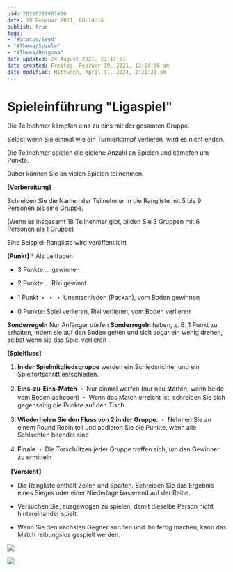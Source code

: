 ```yaml
---
uid: 20210219001416
date: 19 Februar 2021, 00:14:16
publish: true
tags:
- "#Status/Seed"
- "#Thema/Spiele"
- "#Thema/Beigoma"
date updated: 24 August 2021, 23:17:21
date created: Freitag, Februar 19. 2021, 12:14:06 am
date modified: Mittwoch, April 17. 2024, 2:21:21 am
---
```


# Spieleinführung "Ligaspiel"

Die Teilnehmer kämpfen eins zu eins mit der gesamten Gruppe.

Selbst wenn Sie einmal wie ein Turnierkampf verlieren, wird es nicht enden.

Die Teilnehmer spielen die gleiche Anzahl an Spielen und kämpfen um Punkte.

Daher können Sie an vielen Spielen teilnehmen.

**\[Vorbereitung\]**

Schreiben Sie die Namen der Teilnehmer in die Rangliste mit 5 bis 9 Personen als eine Gruppe.

(Wenn es insgesamt 18 Teilnehmer gibt, bilden Sie 3 Gruppen mit 6 Personen als 1 Gruppe)

Eine Beispiel-Rangliste wird veröffentlicht

**\[Punkt\]** \* Als Leitfaden

- 3 Punkte ... gewinnen

- 2 Punkte ... Riki gewinnt

- 1 Punkt ・ ・ ・ Unentschieden (Packan), vom Boden gewinnen

- 0 Punkte: Spiel verlieren, Riki verlieren, vom Boden verlieren

**Sonderregeln** Nur Anfänger dürfen **Sonderregeln** haben, z. B. 1 Punkt zu erhalten, indem sie auf den Boden gehen und sich sogar ein wenig drehen, selbst wenn sie das Spiel verlieren .

**\[Spielfluss\]**

1. **In der Spielmitgliedsgruppe** werden ein Schiedsrichter und ein Spielfortschritt entschieden.

2. **Eins-zu-Eins-Match** ・ Nur einmal werfen (nur neu starten, wenn beide vom Boden abheben) ・ Wenn das Match erreicht ist, schreiben Sie sich gegenseitig die Punkte auf den Tisch

3. **Wiederholen Sie den Fluss von 2 in der Gruppe.** ・ Nehmen Sie an einem Round Robin teil und addieren Sie die Punkte, wenn alle Schlachten beendet sind

4. **Finale** ・ Die Torschützen jeder Gruppe treffen sich, um den Gewinner zu ermitteln

**【Vorsicht】**

- Die Rangliste enthält Zeilen und Spalten. Schreiben Sie das Ergebnis eines Sieges oder einer Niederlage basierend auf der Reihe.

- Versuchen Sie, ausgewogen zu spielen, damit dieselbe Person nicht hintereinander spielt.

- Wenn Sie den nächsten Gegner anrufen und ihn fertig machen, kann das Match reibungslos gespielt werden.

![](https://static.wixstatic.com/media/39842b_d0ec221e650c41a29efebf8720292d96~mv2.jpg/v1/fill/w_925,h_566,al_c,q_90,usm_0.66_1.00_0.01/39842b_d0ec221e650c41a29efebf8720292d96~mv2.webp)

![](https://static.wixstatic.com/media/39842b_d21710474b594b4f8ee7c005b34e194b~mv2.jpg/v1/fill/w_925,h_654,al_c,q_90,usm_0.66_1.00_0.01/39842b_d21710474b594b4f8ee7c005b34e194b~mv2.webp)
